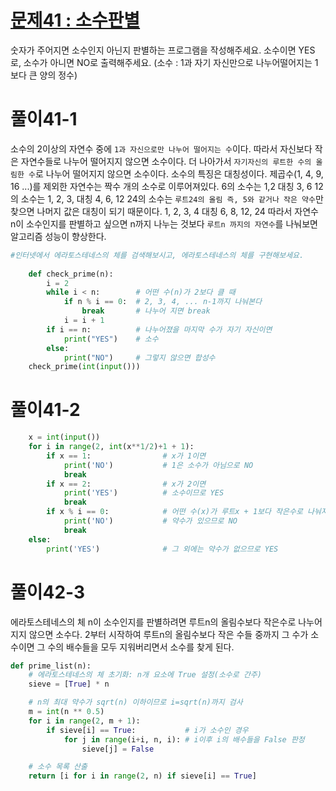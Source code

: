 # [문제41 : 소수판별](https://www.notion.so/41-f604d3536f6b4a068763f728e20ba556)

숫자가 주어지면 소수인지 아닌지 판별하는 프로그램을 작성해주세요.
소수이면 YES로, 소수가 아니면 NO로 출력해주세요.
(소수 : 1과 자기 자신만으로 나누어떨어지는 1보다 큰 양의 정수)

# 풀이41-1

소수의 2이상의 자연수 중에 `1과 자신으로만 나누어 떨어지는 수`이다.
따라서 자신보다 작은 자연수들로 나누어 떨어지지 않으면 소수이다.
더 나아가서 `자기자신의 루트한 수의 올림한 수`로 나누어 떨어지지 않으면 소수이다.
소수의 특징은 대칭성이다. 제곱수(1, 4, 9, 16 ...)를 제외한 자연수는 짝수 개의 소수로 이루어져있다.
6의 소수는 1,2 대칭 3, 6
12의 소수는 1, 2, 3, 대칭 4, 6, 12
24의 소수는 `루트24의 올림 즉, 5와 같거나 작은 약수`만 찾으면 나머지 값은 대칭이 되기 때문이다.
1, 2, 3, 4 대칭 6, 8, 12, 24
따라서 자연수 n이 소수인지를 판별하고 싶으면 n까지 나누는 것보다
`루트n 까지의 자연수`를 나눠보면 알고리즘 성능이 향상한다.

``` python
#인터넷에서 에라토스테네스의 체를 검색해보시고, 에라토스테네스의 체를 구현해보세요.
    
    def check_prime(n):
        i = 2
        while i < n:        # 어떤 수(n)가 2보다 클 때
            if n % i == 0:  # 2, 3, 4, ... n-1까지 나눠본다
                break       # 나누어 지면 break 
            i = i + 1
        if i == n:          # 나누어졌을 마지막 수가 자기 자신이면
            print("YES")    # 소수
        else:
            print("NO")     # 그렇지 않으면 합성수
    check_prime(int(input()))
```

# 풀이41-2

``` python
    x = int(input())
    for i in range(2, int(x**1/2)+1 + 1):
        if x == 1:                # x가 1이면
            print('NO')           # 1은 소수가 아님으로 NO
            break
        if x == 2:                # x가 2이면
            print('YES')          # 소수이므로 YES
            break
        if x % i == 0:            # 어떤 수(x)가 루트x + 1보다 작은수로 나눠지면
            print('NO')           # 약수가 있으므로 NO
            break
    else:
        print('YES')              # 그 외에는 약수가 없으므로 YES
```

# 풀이42-3

에라토스테네스의 체
n이 소수인지를 판별하려면 루트n의 올림수보다 작은수로 나누어 지지 않으면 소수다.
2부터 시작하여 루트n의 올림수보다 작은 수들 중까지 그 수가 소수이면 그 수의 배수들을 모두 지워버리면서 소수를 찾게 된다.
``` python
def prime_list(n):
    # 에라토스테네스의 체 초기화: n개 요소에 True 설정(소수로 간주)
    sieve = [True] * n

    # n의 최대 약수가 sqrt(n) 이하이므로 i=sqrt(n)까지 검사
    m = int(n ** 0.5)
    for i in range(2, m + 1):
        if sieve[i] == True:           # i가 소수인 경우 
            for j in range(i+i, n, i): # i이후 i의 배수들을 False 판정
                sieve[j] = False

    # 소수 목록 산출
    return [i for i in range(2, n) if sieve[i] == True]
```